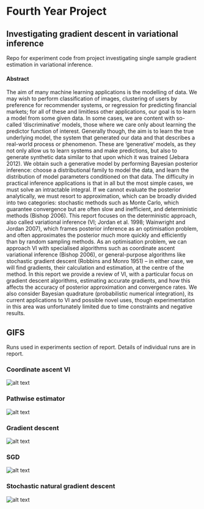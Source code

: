 # Fourth Year Project
## Investigating gradient descent in variational inference
Repo for experiment code from project investigating single sample gradient estimation in variational inference.

#### Abstract
The aim of many machine learning applications is the modelling of data. We may wish to perform
classification of images, clustering of users by preference for recommender systems, or regression
for predicting financial markets; for all of these and limitless other applications, our goal is to learn a
model from some given data. In some cases, we are content with so-called ‘discriminative’ models,
those where we care only about learning the predictor function of interest. Generally though, the
aim is to learn the true underlying model, the system that generated our data and that describes
a real-world process or phenomenon. These are ‘generative’ models, as they not only allow us
to learn systems and make predictions, but also to generate synthetic data similar to that upon
which it was trained (Jebara 2012). We obtain such a generative model by performing Bayesian
posterior inference: choose a distributional family to model the data, and learn the distribution of
model parameters conditioned on that data.
The difficulty in practical inference applications is that in all but the most simple cases, we
must solve an intractable integral. If we cannot evaluate the posterior analytically, we must resort
to approximation, which can be broadly divided into two categories: stochastic methods such as
Monte Carlo, which guarantee convergence but are often slow and inefficient, and deterministic
methods (Bishop 2006). This report focuses on the deterministic approach, also called variational
inference (VI; Jordan et al. 1998; Wainwright and Jordan 2007), which frames posterior inference
as an optimisation problem, and often approximates the posterior much more quickly and efficiently
than by random sampling methods.
As an optimisation problem, we can approach VI with specialised algorithms such as coordinate
ascent variational inference (Bishop 2006), or general-purpose algorithms like stochastic gradient
descent (Robbins and Monro 1951) – in either case, we will find gradients, their calculation and
estimation, at the centre of the method.
In this report we provide a review of VI, with a particular focus on gradient descent algorithms,
estimating accurate gradients, and how this affects the accuracy of posterior approximation and
convergence rates. We also consider Bayesian quadrature (probabilistic numerical integration),
its current applications to VI and possible novel uses, though experimentation in this area was
unfortunately limited due to time constraints and negative results.

## GIFS
Runs used in experiments section of report. Details of individual runs are in report.

### Coordinate ascent VI
![alt text](GMM/figs/cavi.gif)

### Pathwise estimator
![alt text](GMM/figs/pw.gif)

### Gradient descent
![alt text](GMM/figs/gd.gif)

### SGD
![alt text](GMM/figs/sgd.gif)

### Stochastic natural gradient descent
![alt text](GMM/figs/sngd.gif)

<!---
### 9/3/2021
Most up to date, useful code in March directory.

`run_GMM_CAVI_unknown_cov` runs a pure CAVI GMM cluster fitting algo

`run_GMM_GD_m_only_unknown_cov` uses CAVI to pretrain a model (finding distributional parameters for component weights, covs and means), then shifts the Gaussian means randomly and retrains them (distributional parameter of mean only) using TRUE gradient descent  

Next steps:

- Turn GMM into a class, should be a lot cleaner, no more functions with 10+ arguments etc
- Update CAVI for an implementation with known covariance (simpler to do GD/SGD, comparisons)
- Get true GD working for known-cov model for all distributional params


### 28/1/2021
Co-ordinate variational inference for a Gaussian mixture model:
https://colab.research.google.com/drive/1JrLIbMR4OrrBDVjIrJX8tKpMRhM-_8Wd?usp=sharing

`GMM_var_inf_Bishop` contains an updated script for batch GD -- this works better than the script in `GMM`, which I am leaving alone for the time being.

N.b. The above notebook requires `MM_var_inf_Bishop/utils.py`




![alt text](GMM/figs/GMM_components.gif)

VAE Colab notebook from earlier is here:
https://colab.research.google.com/drive/163uMDyCo96dIqItTlN9gW2oGa2zrDOyp?usp=sharing
-->
